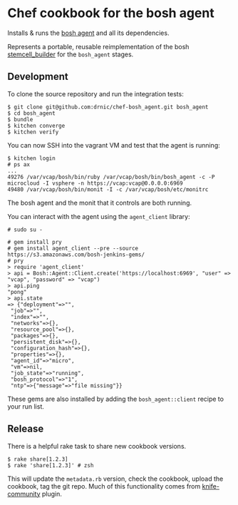 # Chef cookbook for the bosh agent

Installs & runs the [bosh agent](https://github.com/cloudfoundry/bosh/tree/master/bosh_agent) and all its dependencies.

Represents a portable, reusable reimplementation of the bosh [stemcell_builder](https://github.com/cloudfoundry/bosh/tree/master/stemcell_builder) for the `bosh_agent` stages.

## Development

To clone the source repository and run the integration tests:

```
$ git clone git@github.com:drnic/chef-bosh_agent.git bosh_agent
$ cd bosh_agent
$ bundle
$ kitchen converge
$ kitchen verify
```

You can now SSH into the vagrant VM and test that the agent is running:

```
$ kitchen login
# ps ax
...
49276 /var/vcap/bosh/bin/ruby /var/vcap/bosh/bin/bosh_agent -c -P microcloud -I vsphere -n https://vcap:vcap@0.0.0.0:6969
49480 /var/vcap/bosh/bin/monit -I -c /var/vcap/bosh/etc/monitrc
```

The bosh agent and the monit that it controls are both running.

You can interact with the agent using the `agent_client` library:

```
# sudo su -

# gem install pry
# gem install agent_client --pre --source https://s3.amazonaws.com/bosh-jenkins-gems/
# pry
> require 'agent_client'
> api = Bosh::Agent::Client.create('https://localhost:6969', "user" => "vcap", "password" => "vcap")
> api.ping
"pong"
> api.state
=> {"deployment"=>"",
 "job"=>"",
 "index"=>"",
 "networks"=>{},
 "resource_pool"=>{},
 "packages"=>{},
 "persistent_disk"=>{},
 "configuration_hash"=>{},
 "properties"=>{},
 "agent_id"=>"micro",
 "vm"=>nil,
 "job_state"=>"running",
 "bosh_protocol"=>"1",
 "ntp"=>{"message"=>"file missing"}}

```

These gems are also installed by adding the `bosh_agent::client` recipe to your run list.

## Release

There is a helpful rake task to share new cookbook versions.

```
$ rake share[1.2.3]
$ rake 'share[1.2.3]' # zsh
```

This will update the `metadata.rb` version, check the cookbook, upload the cookbook, tag the git repo. Much of this functionality comes from [knife-community](http://miketheman.github.io/knife-community/ "knife-community by miketheman") plugin.